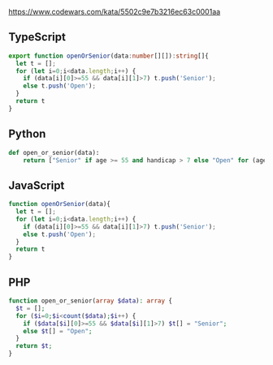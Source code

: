 https://www.codewars.com/kata/5502c9e7b3216ec63c0001aa

## TypeScript
```ts
export function openOrSenior(data:number[][]):string[]{
  let t = [];
  for (let i=0;i<data.length;i++) {
    if (data[i][0]>=55 && data[i][1]>7) t.push('Senior');
    else t.push('Open');
  }
  return t
}
```

## Python
```py
def open_or_senior(data):
    return ["Senior" if age >= 55 and handicap > 7 else "Open" for (age, handicap) in data]
```

## JavaScript
```js
function openOrSenior(data){
  let t = [];
  for (let i=0;i<data.length;i++) {
    if (data[i][0]>=55 && data[i][1]>7) t.push('Senior');
    else t.push('Open');
  }
  return t
}
```

## PHP
```php
function open_or_senior(array $data): array {
  $t = [];
  for ($i=0;$i<count($data);$i++) {
    if ($data[$i][0]>=55 && $data[$i][1]>7) $t[] = "Senior";
    else $t[] = "Open";
  }
  return $t;
}
```